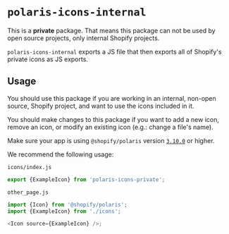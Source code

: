 # `polaris-icons-internal`

This is a **private** package. That means this package can not be used by open source projects, only internal Shopify projects.

`polaris-icons-internal` exports a JS file that then exports all of Shopify's private icons as JS exports.

## Usage

You should use this package if you are working in an internal, non-open source, Shopify project, and want to use the icons included in it.

You should make changes to this package if you want to add a new icon, remove an icon, or modify an existing icon (e.g.: change a file's name).

Make sure your app is using `@shopify/polaris` version [`3.10.0`](https://github.com/Shopify/polaris-react/releases/tag/v3.10.0) or higher.

We recommend the following usage:

`icons/index.js`

```js
export {ExampleIcon} from 'polaris-icons-private';
```

`other_page.js`

```js
import {Icon} from '@shopify/polaris';
import {ExampleIcon} from './icons';

<Icon source={ExampleIcon} />;
```
